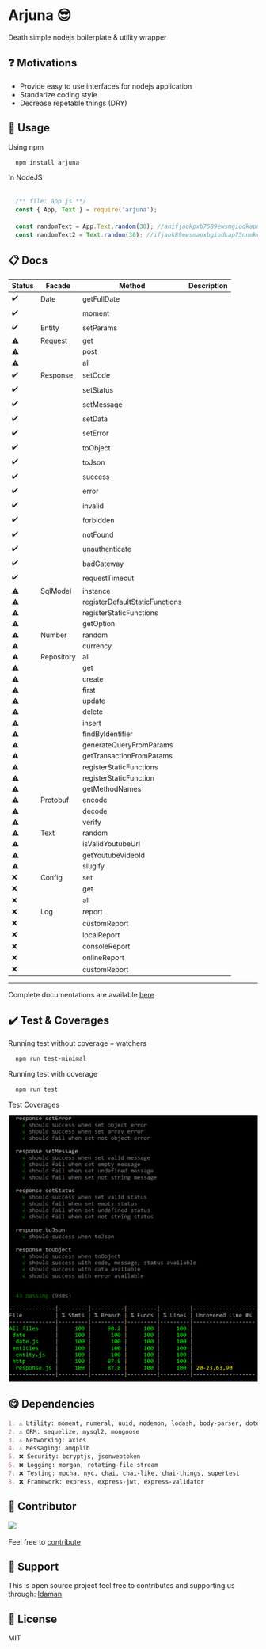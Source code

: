 # Arjuna 😎
Death simple nodejs boilerplate & utility wrapper

❓ Motivations
---
- Provide easy to use interfaces for nodejs application
- Standarize coding style
- Decrease repetable things (DRY)

🖖 Usage
---
Using npm
```md
  npm install arjuna
```

In NodeJS
```js

  /** file: app.js **/ 
  const { App, Text } = require('arjuna');

  const randomText = App.Text.random(30); //anifjaokpxb7589ewsmgiodkapnmkvc
  const randomText2 = Text.random(30); //ifjaok89ewsmapxbgiodkap75nnmkvc

```

📋 Docs
---


| Status | Facade      | Method      | Description |
| --- | ------      | ------      | ------ |
| ✔️ | Date        | getFullDate | |
| ✔️ |             | moment      | |
| ✔️ | Entity      | setParams   | |
| ⚠️ | Request     | get         | |
| ⚠️ |             | post        | |
| ⚠️ |             | all         | |
| ✔️ | Response    | setCode     | |
| ✔️ |             | setStatus   | |
| ✔️ |             | setMessage   | |
| ✔️ |             | setData   | |
| ✔️ |             | setError   | |
| ✔️ |             | toObject   | |
| ✔️ |             | toJson   | |
| ✔️ |             | success   | |
| ✔️ |             | error   | |
| ✔️ |             | invalid   | |
| ✔️ |             | forbidden   | |
| ✔️ |             | notFound   | |
| ✔️ |             | unauthenticate   | |
| ✔️ |             | badGateway   | |
| ✔️ |             | requestTimeout   | |
| ⚠️ | SqlModel    | instance | |
| ⚠️ |             | registerDefaultStaticFunctions | |
| ⚠️ |             | registerStaticFunctions | |
| ⚠️ |             | getOption | |
| ⚠️ | Number      | random | |
| ⚠️ |             | currency | |
| ⚠️ | Repository  | all | |
| ⚠️ |             | get | |
| ⚠️ |             | create | |
| ⚠️ |             | first | |
| ⚠️ |             | update | |
| ⚠️ |             | delete | |
| ⚠️ |             | insert | |
| ⚠️ |             | findByIdentifier | |
| ⚠️ |             | generateQueryFromParams | |
| ⚠️ |             | getTransactionFromParams | |
| ⚠️ |             | registerStaticFunctions | |
| ⚠️ |             | registerStaticFunction | |
| ⚠️ |             | getMethodNames | |
| ⚠️ | Protobuf    | encode | |
| ⚠️ |             | decode | |
| ⚠️ |             | verify | |
| ⚠️ | Text        | random | |
| ⚠️ |             | isValidYoutubeUrl | |
| ⚠️ |             | getYoutubeVideoId | |
| ⚠️ |             | slugify | |
| ❌ | Config      | set | |
| ❌ |             | get | |
| ❌ |             | all | |
| ❌ | Log         | report | |
| ❌ |             | customReport | |
| ❌ |             | localReport | |
| ❌ |             | consoleReport | |
| ❌ |             | onlineReport | |
| ❌ |             | customReport | |
---

Complete documentations are available [here](https://github.com/gurisa/arjuna/tree/master/docs)

✔️ Test & Coverages
---
Running test without coverage + watchers
```md
  npm run test-minimal
```

Running test with coverage
```md
  npm run test
```

Test Coverages

![Test coverages](https://github.com/gurisa/arjuna/blob/master/assets/coverage.png?raw=true)

😋 Dependencies
---
```md
1. ⚠️ Utility: moment, numeral, uuid, nodemon, lodash, body-parser, dotenv, protobufjs, slugify, html-entities, html-to-text
2. ⚠️ ORM: sequelize, mysql2, mongoose
3. ⚠️ Networking: axios
4. ⚠️ Messaging: amqplib
5. ❌ Security: bcryptjs, jsonwebtoken
6. ❌ Logging: morgan, rotating-file-stream
7. ❌ Testing: mocha, nyc, chai, chai-like, chai-things, supertest
8. ❌ Framework: express, express-jwt, express-validator
```

🤩 Contributor
---
[![](https://github.com/kokoraka.png?size=50)](https://github.com/kokoraka)

Feel free to [contribute](https://github.com/gurisa/arjuna/pulls)

💖 Support
---
This is open source project feel free to contributes and supporting us through: [Idaman](https://idaman.id/arjuna)


📜 License
---
MIT